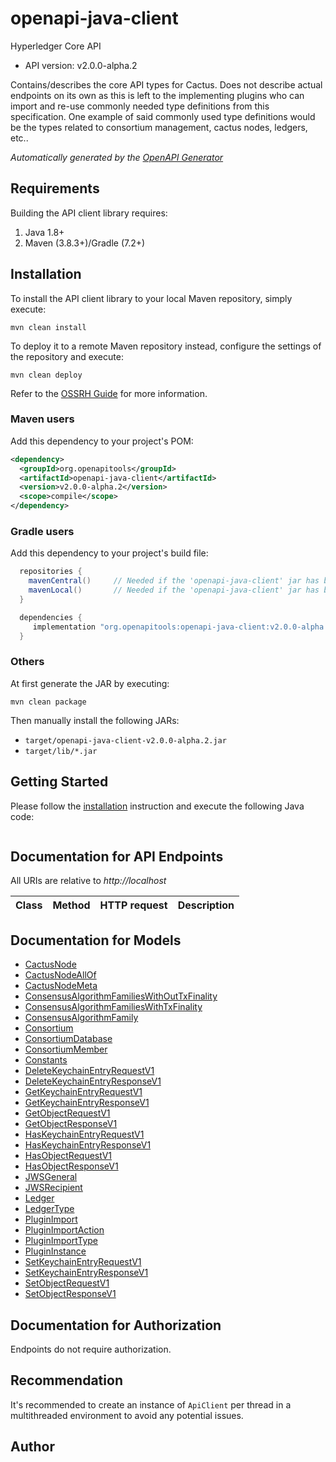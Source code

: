 # openapi-java-client

Hyperledger Core API
- API version: v2.0.0-alpha.2

Contains/describes the core API types for Cactus. Does not describe actual endpoints on its own as this is left to the implementing plugins who can import and re-use commonly needed type definitions from this specification. One example of said commonly used type definitions would be the types related to consortium management, cactus nodes, ledgers, etc..


*Automatically generated by the [OpenAPI Generator](https://openapi-generator.tech)*


## Requirements

Building the API client library requires:
1. Java 1.8+
2. Maven (3.8.3+)/Gradle (7.2+)

## Installation

To install the API client library to your local Maven repository, simply execute:

```shell
mvn clean install
```

To deploy it to a remote Maven repository instead, configure the settings of the repository and execute:

```shell
mvn clean deploy
```

Refer to the [OSSRH Guide](http://central.sonatype.org/pages/ossrh-guide.html) for more information.

### Maven users

Add this dependency to your project's POM:

```xml
<dependency>
  <groupId>org.openapitools</groupId>
  <artifactId>openapi-java-client</artifactId>
  <version>v2.0.0-alpha.2</version>
  <scope>compile</scope>
</dependency>
```

### Gradle users

Add this dependency to your project's build file:

```groovy
  repositories {
    mavenCentral()     // Needed if the 'openapi-java-client' jar has been published to maven central.
    mavenLocal()       // Needed if the 'openapi-java-client' jar has been published to the local maven repo.
  }

  dependencies {
     implementation "org.openapitools:openapi-java-client:v2.0.0-alpha.2"
  }
```

### Others

At first generate the JAR by executing:

```shell
mvn clean package
```

Then manually install the following JARs:

* `target/openapi-java-client-v2.0.0-alpha.2.jar`
* `target/lib/*.jar`

## Getting Started

Please follow the [installation](#installation) instruction and execute the following Java code:

```java

```

## Documentation for API Endpoints

All URIs are relative to *http://localhost*

Class | Method | HTTP request | Description
------------ | ------------- | ------------- | -------------


## Documentation for Models

 - [CactusNode](docs/CactusNode.md)
 - [CactusNodeAllOf](docs/CactusNodeAllOf.md)
 - [CactusNodeMeta](docs/CactusNodeMeta.md)
 - [ConsensusAlgorithmFamiliesWithOutTxFinality](docs/ConsensusAlgorithmFamiliesWithOutTxFinality.md)
 - [ConsensusAlgorithmFamiliesWithTxFinality](docs/ConsensusAlgorithmFamiliesWithTxFinality.md)
 - [ConsensusAlgorithmFamily](docs/ConsensusAlgorithmFamily.md)
 - [Consortium](docs/Consortium.md)
 - [ConsortiumDatabase](docs/ConsortiumDatabase.md)
 - [ConsortiumMember](docs/ConsortiumMember.md)
 - [Constants](docs/Constants.md)
 - [DeleteKeychainEntryRequestV1](docs/DeleteKeychainEntryRequestV1.md)
 - [DeleteKeychainEntryResponseV1](docs/DeleteKeychainEntryResponseV1.md)
 - [GetKeychainEntryRequestV1](docs/GetKeychainEntryRequestV1.md)
 - [GetKeychainEntryResponseV1](docs/GetKeychainEntryResponseV1.md)
 - [GetObjectRequestV1](docs/GetObjectRequestV1.md)
 - [GetObjectResponseV1](docs/GetObjectResponseV1.md)
 - [HasKeychainEntryRequestV1](docs/HasKeychainEntryRequestV1.md)
 - [HasKeychainEntryResponseV1](docs/HasKeychainEntryResponseV1.md)
 - [HasObjectRequestV1](docs/HasObjectRequestV1.md)
 - [HasObjectResponseV1](docs/HasObjectResponseV1.md)
 - [JWSGeneral](docs/JWSGeneral.md)
 - [JWSRecipient](docs/JWSRecipient.md)
 - [Ledger](docs/Ledger.md)
 - [LedgerType](docs/LedgerType.md)
 - [PluginImport](docs/PluginImport.md)
 - [PluginImportAction](docs/PluginImportAction.md)
 - [PluginImportType](docs/PluginImportType.md)
 - [PluginInstance](docs/PluginInstance.md)
 - [SetKeychainEntryRequestV1](docs/SetKeychainEntryRequestV1.md)
 - [SetKeychainEntryResponseV1](docs/SetKeychainEntryResponseV1.md)
 - [SetObjectRequestV1](docs/SetObjectRequestV1.md)
 - [SetObjectResponseV1](docs/SetObjectResponseV1.md)


<a id="documentation-for-authorization"></a>
## Documentation for Authorization

Endpoints do not require authorization.


## Recommendation

It's recommended to create an instance of `ApiClient` per thread in a multithreaded environment to avoid any potential issues.

## Author


